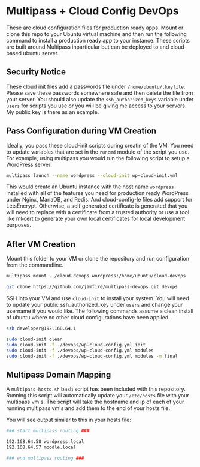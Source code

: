 # Multipass + Cloud Config DevOps

These are cloud configuration files for production ready apps. Mount or clone this repo to your Ubuntu virtual machine and then run the following command to install a production ready app to your instance. These scripts are built around Multipass inparticular but can be deployed to and cloud-based ubuntu server.

## Security Notice

These cloud init files add a passwords file under ```/home/ubuntu/.keyfile```. Please save these passwords somewhere safe and then delete the file from your server. You should also update the ```ssh_authorized_keys``` variable under ```users``` for scripts you use or you will be giving me access to your servers. My public key is there as an example.

## Pass Configuration during VM Creation

Ideally, you pass these cloud-init scripts during creatin of the VM. You need to update variables that are set in the ```runcmd``` module of the script you use. For example, using multipass you would run the following script to setup a WordPress server:

```bash
multipass launch --name wordpress --cloud-init wp-cloud-init.yml
```

This would create an Ubuntu instance with the host name ```wordpress``` installed with all of the features you need for production ready WordPress under Nginx, MariaDB, and Redis. And cloud-config-le files add support for LetsEncrypt. Otherwise, a self generated certificate is generated that you will need to replace with a certificate from a trusted authority or use a tool like mkcert to generate your own local certificates for local development purposes.

## After VM Creation

Mount this folder to your VM or clone the repository and run configuration from the commandline.

```bash
multipass mount ../cloud-devops wordpress:/home/ubuntu/cloud-devops
```

```bash
git clone https://github.com/jamfire/multipass-devops.git devops
```

SSH into your VM and use ```cloud-init``` to install your system. You will need to update your public ssh_authorized_key under ```users``` and change your username if you would like. The following commands assume a clean install of ubuntu where no other cloud configurations have been applied.

```bash
ssh developer@192.168.64.1

sudo cloud-init clean
sudo cloud-init -f ./devops/wp-cloud-config.yml init
sudo cloud-init -f ./devops/wp-cloud-config.yml modules
sudo cloud-init -f ./devops/wp-cloud-config.yml modules -m final
```

## Multipass Domain Mapping

A ```multipass-hosts.sh``` bash script has been included with this repository. Running this script will automatically update your ```/etc/hosts``` file with your multipass vm's. The script will take the hostname and ip of each of your running multipass vm's and add them to the end of your hosts file.

You will see output similar to this in your hosts file:

```bash
### start multipass routing ###

192.168.64.58 wordpress.local
192.168.64.57 moodle.local

### end multipass routing ###
```